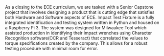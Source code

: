 As a closing to the ECE curriculum, we are tasked with a Senior Capstone project that involves designing a product that is cutting edge that satisfies both Hardware and Software aspects of ECE. Impact Test Fixture is a fully integrated identification and testing system written in Python and housed on a Raspberry Pi 3. The system was designed for Milwaukee Tool which assisted production in identifying their impact wrenches using Character Recognition software(OCR and Tesseract) that correlated the values to torque specifications created by the company. This allows for a robust testing procedure with minimal room for error.

